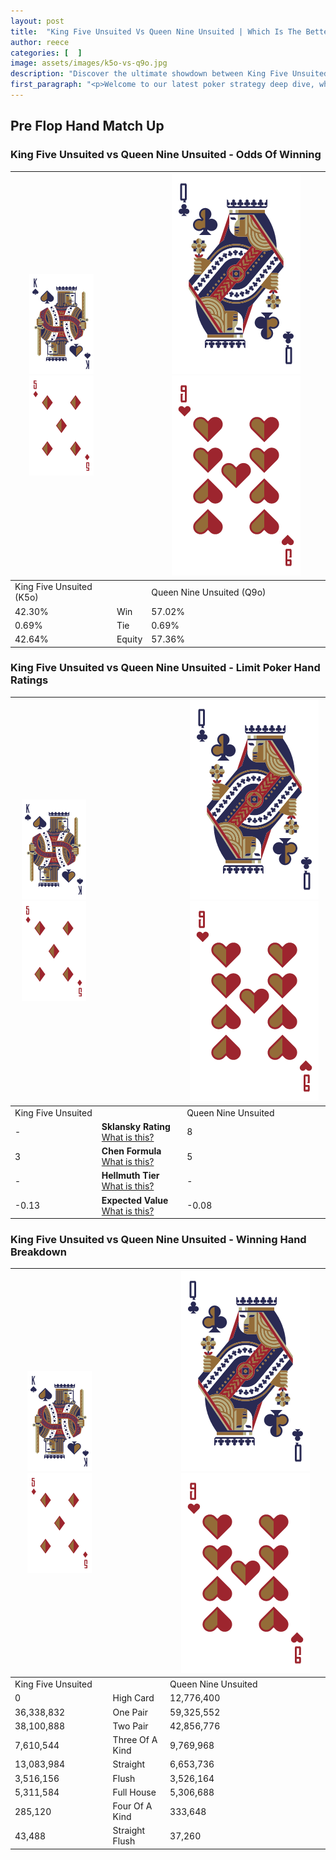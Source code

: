 ```yaml
---
layout: post
title:  "King Five Unsuited Vs Queen Nine Unsuited | Which Is The Better Hand In Poker? A Complete Guide"
author: reece
categories: [  ]
image: assets/images/k5o-vs-q9o.jpg
description: "Discover the ultimate showdown between King Five Unsuited and Queen Nine Unsuited in poker! Uncover the odds, strategies, and scenarios where one hand triumphs over the other. Get ready to up your poker game with this thrilling analysis."
first_paragraph: "<p>Welcome to our latest poker strategy deep dive, where we're pitting two distinct hands against each other in a high-stakes showdown: King Five Unsuited vs Queen Nine Unsuited.</p><p>In the dynamic world of poker, every decision counts, and knowing which hand holds the upper hand is key to your success at the table.</p><p>In this article, we'll dissect these two hands, explore the scenarios where one dominates the other, and equip you with the knowledge to make strategic choices that can tip the odds in your favor.</p><p>Get ready to unravel the intriguing dynamics of these poker hands and elevate your game to new heights.</p>"
---
```




[comment]: # (sp0)

## Pre Flop Hand Match Up

<div class="table hand-ratings" markdown="1"> 



### King Five Unsuited vs Queen Nine Unsuited - Odds Of Winning


    
| ![image info](assets/images/hand1/K.png) ![image info](assets/images/hand1/5o.png) |  | ![image info](assets/images/hand2/Q.png) ![image info](assets/images/hand2/9o.png) |
| -------- | -------- | -------- |
| King Five Unsuited (K5o) |  | Queen Nine Unsuited (Q9o) |
| 42.30% | Win | 57.02% |
| 0.69% | Tie | 0.69% |
| 42.64% | Equity | 57.36% |




[comment]: # (sp1)



### King Five Unsuited vs Queen Nine Unsuited - Limit Poker Hand Ratings


    
| ![image info](assets/images/hand1/K.png) ![image info](assets/images/hand1/5o.png) |  | ![image info](assets/images/hand2/Q.png) ![image info](assets/images/hand2/9o.png) |
| -------- | -------- | -------- |
| King Five Unsuited |  | Queen Nine Unsuited |
| - | **Sklansky Rating** [What is this?](/sklansky-rating-explained) | 8 |
| 3 | **Chen Formula** [What is this?](/chen-formula-explained) | 5 |
| - | **Hellmuth Tier** [What is this?](/Hellmuth-tier-explained) | - |
| -0.13 | **Expected Value** [What is this?](/expected-value-explained) | -0.08 |




[comment]: # (sp2)



### King Five Unsuited vs Queen Nine Unsuited - Winning Hand Breakdown


    
| ![image info](assets/images/hand1/K.png) ![image info](assets/images/hand1/5o.png) |  | ![image info](assets/images/hand2/Q.png) ![image info](assets/images/hand2/9o.png) |
| -------- | -------- | -------- |
| King Five Unsuited |  | Queen Nine Unsuited |
| 0 | High Card | 12,776,400 |
| 36,338,832 | One Pair | 59,325,552 |
| 38,100,888 | Two Pair | 42,856,776 |
| 7,610,544 | Three Of A Kind | 9,769,968 |
| 13,083,984 | Straight | 6,653,736 |
| 3,516,156 | Flush | 3,526,164 |
| 5,311,584 | Full House | 5,306,688 |
| 285,120 | Four Of A Kind | 333,648 |
| 43,488 | Straight Flush | 37,260 |




[comment]: # (sp3)



</div>

[comment]: # (sp4)



[comment]: # (sp5)

